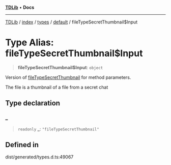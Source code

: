 [**TDLib**](../../../../../../README.md) • **Docs**

***

[TDLib](../../../../../../modules.md) / [index](../../../../../README.md) / [types](../../../README.md) / [default](../README.md) / fileTypeSecretThumbnail$Input

# Type Alias: fileTypeSecretThumbnail$Input

> **fileTypeSecretThumbnail$Input**: `object`

Version of [fileTypeSecretThumbnail](fileTypeSecretThumbnail.md) for method parameters.

The file is a thumbnail of a file from a secret chat

## Type declaration

### \_

> `readonly` **\_**: `"fileTypeSecretThumbnail"`

## Defined in

dist/generated/types.d.ts:49067
